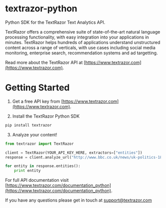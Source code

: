 textrazor-python
================

Python SDK for the TextRazor Text Analytics API. 

TextRazor offers a comprehensive suite of state-of-the-art natural language processing functionality, with easy integration into your applications in minutes.  TextRazor helps hundreds of applications understand unstructured content across a range of verticals, with use cases including social media monitoring, enterprise search, recommendation systems and ad targetting.  

Read more about the TextRazor API at [https://www.textrazor.com](https://www.textrazor.com).

Getting Started
===============

1. Get a free API key from [https://www.textrazor.com](https://www.textrazor.com).

2. Install the TextRazor Python SDK

```bash
pip install textrazor
```

3. Analyze your content!

```python
from textrazor import TextRazor

client = TextRazor(YOUR_API_KEY_HERE, extractors=["entities"])
response = client.analyze_url("http://www.bbc.co.uk/news/uk-politics-18640916")

for entity in response.entities():
	print entity
```

For full API documentation visit [https://www.textrazor.com/documentation_python](https://www.textrazor.com/documentation_python).

If you have any questions please get in touch at support@textrazor.com



